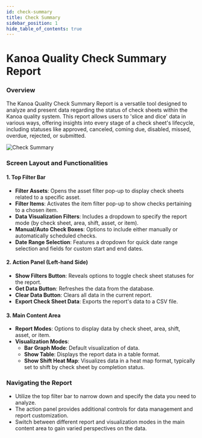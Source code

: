 ```yaml
---
id: check-summary
title: Check Summary
sidebar_position: 1
hide_table_of_contents: true
---
```

# Kanoa Quality Check Summary Report

### Overview
The Kanoa Quality Check Summary Report is a versatile tool designed to analyze and present data regarding the status of check sheets within the Kanoa quality system. This report allows users to 'slice and dice' data in various ways, offering insights into every stage of a check sheet's lifecycle, including statuses like approved, canceled, coming due, disabled, missed, overdue, rejected, or submitted.

![Check Summary](/img/quality-analysis-check-summary.png)

### Screen Layout and Functionalities

#### 1. **Top Filter Bar**
   - **Filter Assets**: Opens the asset filter pop-up to display check sheets related to a specific asset.
   - **Filter Items**: Activates the item filter pop-up to show checks pertaining to a chosen item.
   - **Data Visualization Filters**: Includes a dropdown to specify the report mode (by check sheet, area, shift, asset, or item).
   - **Manual/Auto Check Boxes**: Options to include either manually or automatically scheduled checks.
   - **Date Range Selection**: Features a dropdown for quick date range selection and fields for custom start and end dates.

#### 2. **Action Panel (Left-hand Side)**
   - **Show Filters Button**: Reveals options to toggle check sheet statuses for the report.
   - **Get Data Button**: Refreshes the data from the database.
   - **Clear Data Button**: Clears all data in the current report.
   - **Export Check Sheet Data**: Exports the report's data to a CSV file.

#### 3. **Main Content Area**
   - **Report Modes**: Options to display data by check sheet, area, shift, asset, or item.
   - **Visualization Modes**: 
      - **Bar Graph Mode**: Default visualization of data.
      - **Show Table**: Displays the report data in a table format.
      - **Show Shift Heat Map**: Visualizes data in a heat map format, typically set to shift by check sheet by completion status.

### Navigating the Report

- Utilize the top filter bar to narrow down and specify the data you need to analyze.
- The action panel provides additional controls for data management and report customization.
- Switch between different report and visualization modes in the main content area to gain varied perspectives on the data.
